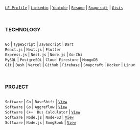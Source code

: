 [`LF Profile`](https://openprofile.dev/profile/kentlouisetonino) |  [`Linkedin`](https://www.linkedin.com/in/kentlouisetonino) | [`Youtube`](https://www.youtube.com/@kentlouisetonino) | [`Resume`](https://drive.google.com/file/d/1D1ZFMrfAA-dcuUJ9oHkQIJcBV1JNRW4w/view?usp=sharing) | [`Snapcraft`](https://snapcraft.io/publisher/kentlouisetonino) | [`Gists`](https://gist.github.com/kentlouisetonino)

<br />

### TECHNOLOGY
##
``Go`` | ``TypeScript`` | ``Javascript`` | ``Dart`` <br />
``React.js`` | ``Next.js`` | ``Flutter`` <br />
``Express.js`` | ``Nest.js`` | ``Node.js`` | ``Go-Chi`` <br /> 
``MySQL`` | ``PostgreSQL`` | ``Cloud Firestore`` | ``MongoDB`` <br />
``Git`` | ``Bash`` | ``Vercel`` | ``Github`` | ``Firebase`` | ``Snapcraft`` | ``Docker`` | ``Linux``

<br />

### PROJECT
##
``Software`` | ``Go`` | ``BaseShift`` | [`View`](https://github.com/kentlouisetonino/baseshift) <br />
``Software`` | ``Go`` | ``Aggreflow`` | [`View`](https://github.com/kentlouisetonino/aggreflow) <br />
``Software`` | ``C++`` | ``Bus Calculator`` | [`View`](https://github.com/kentlouisetonino/bus-calculator) <br />
``Software`` | ``Node.js`` | ``Node-S3`` | [`View`](https://github.com/kentlouisetonino/node-s3) <br />
``Software`` | ``Node.js`` | ``SongBook`` | [`View`](https://github.com/kentlouisetonino/songbook) <br />
